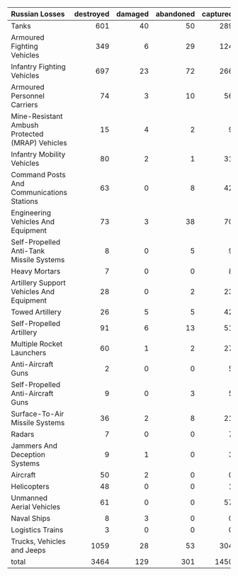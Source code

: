 | Russian Losses                                   |   destroyed |   damaged |   abandoned |   captured |   total |
|:-------------------------------------------------|------------:|----------:|------------:|-----------:|--------:|
| Tanks                                            |         601 |        40 |          50 |        289 |     980 |
| Armoured Fighting Vehicles                       |         349 |         6 |          29 |        124 |     508 |
| Infantry Fighting Vehicles                       |         697 |        23 |          72 |        266 |    1058 |
| Armoured Personnel Carriers                      |          74 |         3 |          10 |         56 |     143 |
| Mine-Resistant Ambush Protected  (MRAP) Vehicles |          15 |         4 |           2 |          9 |      30 |
| Infantry Mobility Vehicles                       |          80 |         2 |           1 |         31 |     114 |
| Command Posts And Communications Stations        |          63 |         0 |           8 |         42 |     113 |
| Engineering Vehicles And Equipment               |          73 |         3 |          38 |         70 |     184 |
| Self-Propelled Anti-Tank Missile Systems         |           8 |         0 |           5 |          9 |      22 |
| Heavy Mortars                                    |           7 |         0 |           0 |          8 |      15 |
| Artillery Support Vehicles And Equipment         |          28 |         0 |           2 |         23 |      53 |
| Towed Artillery                                  |          26 |         5 |           5 |         42 |      78 |
| Self-Propelled Artillery                         |          91 |         6 |          13 |         51 |     161 |
| Multiple Rocket Launchers                        |          60 |         1 |           2 |         27 |      90 |
| Anti-Aircraft Guns                               |           2 |         0 |           0 |          5 |       7 |
| Self-Propelled Anti-Aircraft Guns                |           9 |         0 |           3 |          5 |      17 |
| Surface-To-Air Missile Systems                   |          36 |         2 |           8 |         21 |      67 |
| Radars                                           |           7 |         0 |           0 |          7 |      14 |
| Jammers And Deception Systems                    |           9 |         1 |           0 |          3 |      13 |
| Aircraft                                         |          50 |         2 |           0 |          0 |      52 |
| Helicopters                                      |          48 |         0 |           0 |          1 |      49 |
| Unmanned Aerial Vehicles                         |          61 |         0 |           0 |         57 |     118 |
| Naval Ships                                      |           8 |         3 |           0 |          0 |      11 |
| Logistics Trains                                 |           3 |         0 |           0 |          0 |       3 |
| Trucks, Vehicles and Jeeps                       |        1059 |        28 |          53 |        304 |    1444 |
| total                                            |        3464 |       129 |         301 |       1450 |    5344 |